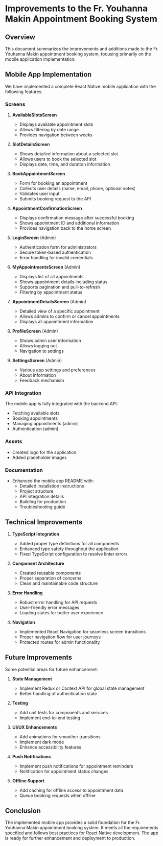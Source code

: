 # Improvements to the Fr. Youhanna Makin Appointment Booking System

## Overview

This document summarizes the improvements and additions made to the Fr. Youhanna Makin appointment booking system, focusing primarily on the mobile application implementation.

## Mobile App Implementation

We have implemented a complete React Native mobile application with the following features:

### Screens

1. **AvailableSlotsScreen**

   - Displays available appointment slots
   - Allows filtering by date range
   - Provides navigation between weeks

2. **SlotDetailsScreen**

   - Shows detailed information about a selected slot
   - Allows users to book the selected slot
   - Displays date, time, and duration information

3. **BookAppointmentScreen**

   - Form for booking an appointment
   - Collects user details (name, email, phone, optional notes)
   - Validates user input
   - Submits booking request to the API

4. **AppointmentConfirmationScreen**

   - Displays confirmation message after successful booking
   - Shows appointment ID and additional information
   - Provides navigation back to the home screen

5. **LoginScreen** (Admin)

   - Authentication form for administrators
   - Secure token-based authentication
   - Error handling for invalid credentials

6. **MyAppointmentsScreen** (Admin)

   - Displays list of all appointments
   - Shows appointment details including status
   - Supports pagination and pull-to-refresh
   - Filtering by appointment status

7. **AppointmentDetailsScreen** (Admin)

   - Detailed view of a specific appointment
   - Allows admins to confirm or cancel appointments
   - Displays all appointment information

8. **ProfileScreen** (Admin)

   - Shows admin user information
   - Allows logging out
   - Navigation to settings

9. **SettingsScreen** (Admin)
   - Various app settings and preferences
   - About information
   - Feedback mechanism

### API Integration

The mobile app is fully integrated with the backend API:

- Fetching available slots
- Booking appointments
- Managing appointments (admin)
- Authentication (admin)

### Assets

- Created logo for the application
- Added placeholder images

### Documentation

- Enhanced the mobile app README with:
  - Detailed installation instructions
  - Project structure
  - API integration details
  - Building for production
  - Troubleshooting guide

## Technical Improvements

1. **TypeScript Integration**

   - Added proper type definitions for all components
   - Enhanced type safety throughout the application
   - Fixed TypeScript configuration to resolve linter errors

2. **Component Architecture**

   - Created reusable components
   - Proper separation of concerns
   - Clean and maintainable code structure

3. **Error Handling**

   - Robust error handling for API requests
   - User-friendly error messages
   - Loading states for better user experience

4. **Navigation**
   - Implemented React Navigation for seamless screen transitions
   - Proper navigation flow for user journeys
   - Protected routes for admin functionality

## Future Improvements

Some potential areas for future enhancement:

1. **State Management**

   - Implement Redux or Context API for global state management
   - Better handling of authentication state

2. **Testing**

   - Add unit tests for components and services
   - Implement end-to-end testing

3. **UI/UX Enhancements**

   - Add animations for smoother transitions
   - Implement dark mode
   - Enhance accessibility features

4. **Push Notifications**

   - Implement push notifications for appointment reminders
   - Notification for appointment status changes

5. **Offline Support**
   - Add caching for offline access to appointment data
   - Queue booking requests when offline

## Conclusion

The implemented mobile app provides a solid foundation for the Fr. Youhanna Makin appointment booking system. It meets all the requirements specified and follows best practices for React Native development. The app is ready for further enhancement and deployment to production.
